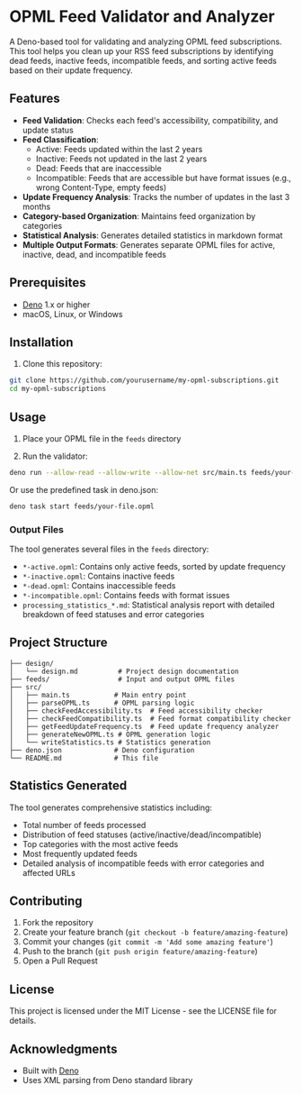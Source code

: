 # OPML Feed Validator and Analyzer

A Deno-based tool for validating and analyzing OPML feed subscriptions. This tool helps you clean up your RSS feed subscriptions by identifying dead feeds, inactive feeds, incompatible feeds, and sorting active feeds based on their update frequency.

## Features

- **Feed Validation**: Checks each feed's accessibility, compatibility, and update status
- **Feed Classification**:
  - Active: Feeds updated within the last 2 years
  - Inactive: Feeds not updated in the last 2 years
  - Dead: Feeds that are inaccessible
  - Incompatible: Feeds that are accessible but have format issues (e.g., wrong Content-Type, empty feeds)
- **Update Frequency Analysis**: Tracks the number of updates in the last 3 months
- **Category-based Organization**: Maintains feed organization by categories
- **Statistical Analysis**: Generates detailed statistics in markdown format
- **Multiple Output Formats**: Generates separate OPML files for active, inactive, dead, and incompatible feeds

## Prerequisites

- [Deno](https://deno.land/) 1.x or higher
- macOS, Linux, or Windows

## Installation

1. Clone this repository:
```bash
git clone https://github.com/yourusername/my-opml-subscriptions.git
cd my-opml-subscriptions
```

## Usage

1. Place your OPML file in the `feeds` directory

2. Run the validator:
```bash
deno run --allow-read --allow-write --allow-net src/main.ts feeds/your-file.opml
```

Or use the predefined task in deno.json:
```bash
deno task start feeds/your-file.opml
```

### Output Files

The tool generates several files in the `feeds` directory:
- `*-active.opml`: Contains only active feeds, sorted by update frequency
- `*-inactive.opml`: Contains inactive feeds
- `*-dead.opml`: Contains inaccessible feeds
- `*-incompatible.opml`: Contains feeds with format issues
- `processing_statistics_*.md`: Statistical analysis report with detailed breakdown of feed statuses and error categories

## Project Structure

```
├── design/
│   └── design.md          # Project design documentation
├── feeds/                 # Input and output OPML files
├── src/
│   ├── main.ts           # Main entry point
│   ├── parseOPML.ts      # OPML parsing logic
│   ├── checkFeedAccessibility.ts  # Feed accessibility checker
│   ├── checkFeedCompatibility.ts  # Feed format compatibility checker
│   ├── getFeedUpdateFrequency.ts  # Feed update frequency analyzer
│   ├── generateNewOPML.ts # OPML generation logic
│   └── writeStatistics.ts # Statistics generation
├── deno.json             # Deno configuration
└── README.md             # This file
```

## Statistics Generated

The tool generates comprehensive statistics including:
- Total number of feeds processed
- Distribution of feed statuses (active/inactive/dead/incompatible)
- Top categories with the most active feeds
- Most frequently updated feeds
- Detailed analysis of incompatible feeds with error categories and affected URLs

## Contributing

1. Fork the repository
2. Create your feature branch (`git checkout -b feature/amazing-feature`)
3. Commit your changes (`git commit -m 'Add some amazing feature'`)
4. Push to the branch (`git push origin feature/amazing-feature`)
5. Open a Pull Request

## License

This project is licensed under the MIT License - see the LICENSE file for details.

## Acknowledgments

- Built with [Deno](https://deno.land/)
- Uses XML parsing from Deno standard library